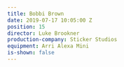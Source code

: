 ```yaml
---
title: Bobbi Brown
date: 2019-07-17 10:05:00 Z
position: 15
director: Luke Brookner
production-company: Sticker Studios
equipment: Arri Alexa Mini
is-shown: false
---
```



